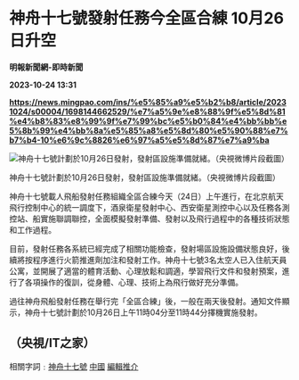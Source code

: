 # 神舟十七號發射任務今全區合練 10月26日升空
**明報新聞網-即時新聞**

**2023-10-24 13:31**

**https://news.mingpao.com/ins/%e5%85%a9%e5%b2%b8/article/20231024/s00004/1698144662529/%e7%a5%9e%e8%88%9f%e5%8d%81%e4%b8%83%e8%99%9f%e7%99%bc%e5%b0%84%e4%bb%bb%e5%8b%99%e4%bb%8a%e5%85%a8%e5%8d%80%e5%90%88%e7%b7%b4-10%e6%9c%8826%e6%97%a5%e5%8d%87%e7%a9%ba**

![神舟十七號計劃於10月26日發射，發射區設施準備就緒。（央視微博片段截圖）](https://fs.mingpao.com/ins/20231024/s00004/cce6666d96455f94504bad8494911969.jpg)

神舟十七號計劃於10月26日發射，發射區設施準備就緒。（央視微博片段截圖）

神舟十七號載人飛船發射任務組織全區合練今天（24日）上午進行，在北京航天飛行控制中心的統一調度下，酒泉衛星發射中心、西安衛星測控中心以及任務各測控站、船實施聯調聯控，全面模擬發射準備、發射以及飛行過程中的各種技術狀態和工作過程。

目前，發射任務各系統已經完成了相關功能檢查，發射場區設施設備狀態良好，後續將按程序進行火箭推進劑加注和發射工作。神舟十七號3名太空人已入住航天員公寓，並開展了適當的體育活動、心理放鬆和調適，學習飛行文件和發射預案，進行了各項操作的復訓，從身體、心理、技術上為飛行做好充分準備。

過往神舟飛船發射任務在舉行完「全區合練」後，一般在兩天後發射。通知文件顯示，神舟十七號計劃於10月26日上午11時04分至11時44分擇機實施發射。

（央視/IT之家）
---------

相關字詞﹕[神舟十七號](https://news.mingpao.com/ins/%e5%85%a9%e5%b2%b8/article/20231024/s00004/php/search2.php?pnssection=all&inssection=all&searchtype=A&keywords=%E7%A5%9E%E8%88%9F%E5%8D%81%E4%B8%83%E8%99%9F) [中國](https://news.mingpao.com/ins/%e5%85%a9%e5%b2%b8/article/20231024/s00004/php/search2.php?pnssection=all&inssection=all&searchtype=A&keywords=%E4%B8%AD%E5%9C%8B) [編輯推介](https://news.mingpao.com/ins/%e5%85%a9%e5%b2%b8/article/20231024/s00004/php/search2.php?pnssection=all&inssection=all&searchtype=A&keywords=%E7%B7%A8%E8%BC%AF%E6%8E%A8%E4%BB%8B)